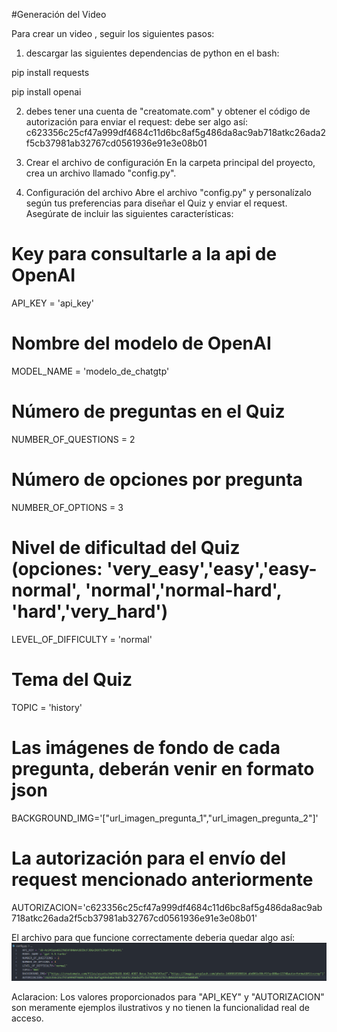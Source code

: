 #Generación del Video

Para crear un video , seguir los siguientes pasos:

1. descargar las siguientes dependencias de python en el bash:

pip install requests

pip install openai

2. debes tener una cuenta de "creatomate.com" y obtener el código de autorización para enviar el request: debe ser algo así:
c623356c25cf47a999df4684c11d6bc8af5g486da8ac9ab718atkc26ada2f5cb37981ab32767cd0561936e91e3e08b01

3. Crear el archivo de configuración
En la carpeta principal del proyecto, crea un archivo llamado "config.py".

1. Configuración del archivo
Abre el archivo "config.py" y personalízalo según tus preferencias para diseñar el Quiz y enviar el request. Asegúrate de incluir las siguientes características:

# Key para consultarle a la api de OpenAI
API_KEY = 'api_key'

# Nombre del modelo de OpenAI
MODEL_NAME = 'modelo_de_chatgtp'

# Número de preguntas en el Quiz
NUMBER_OF_QUESTIONS = 2

# Número de opciones por pregunta
NUMBER_OF_OPTIONS = 3

# Nivel de dificultad del Quiz (opciones: 'very_easy','easy','easy-normal', 'normal','normal-hard', 'hard','very_hard')
LEVEL_OF_DIFFICULTY = 'normal'

# Tema del Quiz
TOPIC = 'history'

# Las imágenes de fondo de cada pregunta, deberán venir en formato json
BACKGROUND_IMG='["url_imagen_pregunta_1","url_imagen_pregunta_2"]'

# La autorización para el envío del request mencionado anteriormente
AUTORIZACION='c623356c25cf47a999df4684c11d6bc8af5g486da8ac9ab718atkc26ada2f5cb37981ab32767cd0561936e91e3e08b01'


El archivo para que funcione correctamente deberia quedar algo así:
![Los valores proporcionados para "API_KEY" y "autorizacion" son meramente ejemplos ilustrativos y no tienen la funcionalidad real de acceso.](https://github.com/JuanMartinIwassjuk/generatorQuiz/blob/main/ejemploConfig.png?raw=true)

Aclaracion: Los valores proporcionados para "API_KEY" y "AUTORIZACION" son meramente ejemplos ilustrativos y no tienen la funcionalidad real de acceso.

